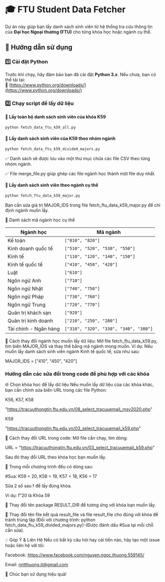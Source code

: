 # 🎓 FTU Student Data Fetcher

Dự án này giúp bạn lấy danh sách sinh viên từ hệ thống tra cứu thông tin của **Đại học Ngoại thương (FTU)** cho từng khóa học hoặc ngành cụ thể.


## 🚀 Hướng dẫn sử dụng

### 1️⃣ Cài đặt Python
Trước khi chạy, hãy đảm bảo bạn đã cài đặt **Python 3.x**. Nếu chưa, bạn có thể tải tại:  
🔗 [https://www.python.org/downloads/](https://www.python.org/downloads/)

### 2️⃣ Chạy script để lấy dữ liệu

#### 🔹 Lấy toàn bộ danh sách sinh viên của khóa K59
```sh
python fetch_data_ftu_k59_all.py
```
#### 🔹 Lấy danh sách sinh viên của K59 theo nhóm ngành
```sh
python fetch_data_ftu_k59_divided_majors.py
```
✅ Danh sách sẽ được lưu vào một thư mục chứa các file CSV theo từng nhóm ngành.

✅ File merge_file.py giúp ghép các file ngành học thành một file duy nhất.
#### 🔹 Lấy danh sách sinh viên theo ngành cụ thể
```sh
python fetch_ftu_data_k59_major.py
```
Bạn cần sửa giá trị MAJOR_IDS trong file fetch_ftu_data_k59_major.py để chỉ định ngành muốn lấy.

📌 Danh sách mã ngành học cụ thể

| Ngành học              | Mã ngành                        |
|------------------------|--------------------------------|
| Kế toán               | `["810", "820"]`               |
| Kinh doanh quốc tế    | `["510", "520", "530", "550"]` |
| Kinh tế               | `["110", "120", "140", "150"]` |
| Kinh tế quốc tế       | `["410", "450", "420"]`        |
| Luật                  | `["610"]`                      |
| Ngôn ngữ Anh         | `["710"]`                      |
| Ngôn ngữ Nhật        | `["740", "750"]`               |
| Ngôn ngữ Pháp        | `["730", "760"]`               |
| Ngôn ngữ Trung       | `["720", "770"]`               |
| Quản trị khách sạn    | `["920"]`                      |
| Quản trị kinh doanh   | `["210", "250", "280"]`        |
| Tài chính - Ngân hàng | `["310", "320", "330", "340", "380"]` |

📌 Cách thay đổi ngành học muốn lấy dữ liệu:
Mở file fetch_ftu_data_k59.py, tìm biến MAJOR_IDS và thay thế bằng mã ngành mong muốn.
Ví dụ: Nếu muốn lấy danh sách sinh viên ngành Kinh tế quốc tế, sửa như sau:

MAJOR_IDS = ["410", "450", "420"]

### Hướng dẫn các sửa đổi trong code để phù hợp với các khóa

🌐 Chọn khóa học để lấy dữ liệu
Nếu muốn lấy dữ liệu của các khóa khác, bạn cần chỉnh sửa biến URL trong các file Python:



K56, K57, K58	

"https://tracuuthongtin.ftu.edu.vn/08_select_tracuuemail_msv2020.php"

K59	

"https://tracuuthongtin.ftu.edu.vn/03_select_tracuuemail_k59.php"

📌 Cách thay đổi URL trong code:
Mở file cần chạy, tìm dòng:

URL = "https://tracuuthongtin.ftu.edu.vn/03_select_tracuuemail_k59.php"

Sau đó thay đổi URL theo khóa học bạn muốn lấy.

📌 Trong mỗi chương trình đều có dòng sau:

#Sua: K59 = 20, K58 = 19, K57 = 18, K56 = 17

Sửa 2 số sau f để lấy đúng khóa.

Ví dụ: f"20 là Khóa 59

📌 Thay đổi tên package RESULT_DIR để tương ứng với khóa bạn muốn lấy.

📌 Thay đổi tên file kết quả result_file và file result_file cho đúng với khóa để tránh trùng lặp (Đối với chương trình: python fetch_data_ftu_k59_divided_majors.py)-(Được đánh dấu #Sua tại mỗi chỗ cần sửa).

💡 Góp Ý & Liên Hệ
Nếu có bất kỳ câu hỏi hay cải tiến nào, hãy tạo một issue hoặc liên hệ với  tôi:

Facebook: 
https://www.facebook.com/nguyen.ngoc.thuong.559145/

Email: 
nntthuong.it@gmail.com

🚀 Chúc bạn sử dụng hiệu quả!